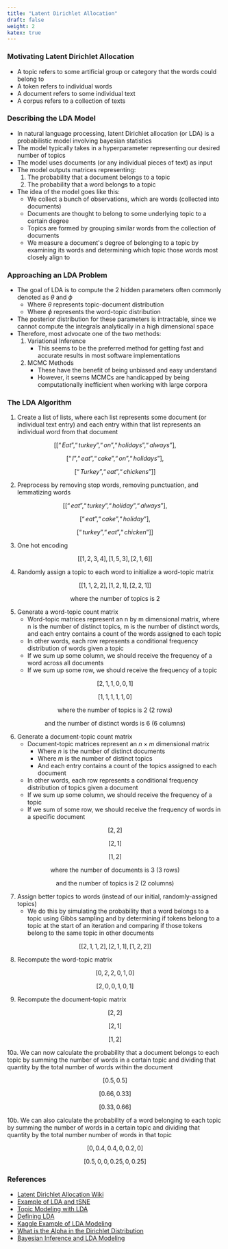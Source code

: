 ```yaml
---
title: "Latent Dirichlet Allocation"
draft: false
weight: 2
katex: true
---
```


### Motivating Latent Dirichlet Allocation
- A topic refers to some artificial group or category that the words could belong to
- A token refers to individual words
- A document refers to some individual text
- A corpus refers to a collection of texts

### Describing the LDA Model
- In natural language processing, latent Dirichlet allocation (or LDA) is a probabilistic model involving bayesian statistics
- The model typically takes in a hyperparameter representing our desired number of topics
- The model uses documents (or any individual pieces of text) as input
- The model outputs matrices representing:
	1. The probability that a document belongs to a topic
	2. The probability that a word belongs to a topic
- The idea of the model goes like this:
	- We collect a bunch of observations, which are words (collected into documents)
	- Documents are thought to belong to some underlying topic to a certain degree
	- Topics are formed by grouping similar words from the collection of documents
	- We measure a document's degree of belonging to a topic by examining its words and determining which topic those words most closely align to

### Approaching an LDA Problem
- The goal of LDA is to compute the 2 hidden parameters often commonly denoted as $\theta$ and $\phi$
	- Where $\theta$ represents topic-document distribution
	- Where $\phi$ represents the word-topic distribution
- The posterior distribution for these parameters is intractable, since we cannot compute the integrals analytically in a high dimensional space
- Therefore, most advocate one of the two methods:
	1. Variational Inference
		- This seems to be the preferred method for getting fast and accurate results in most software implementations
	2. MCMC Methods
		- These have the benefit of being unbiased and easy understand
		- However, it seems MCMCs are handicapped by being computationally inefficient when working with large corpora

### The LDA Algorithm
1. Create a list of lists, where each list represents some document (or individual text entry) and each entry within that list represents an individual word from that document

$$
[[“Eat”, “turkey”, “on”, “holidays”, “always”],
$$

$$
[“I”, “eat”, “cake”, “on”, “holidays”],
$$

$$
[“Turkey”, “eat”, “chickens”]]
$$

2. Preprocess by removing stop words, removing punctuation, and lemmatizing words

$$
[[“eat”, “turkey”, “holiday”, “always”],
$$

$$
[“eat”, “cake”, “holiday”],
$$

$$
[“turkey”, “eat”, “chicken”]]
$$

3. One hot encoding

$$
[[1,2,3,4], [1,5,3], [2,1,6]]
$$

4. Randomly assign a topic to each word to initialize a word-topic matrix

$$
[[1,1,2,2], [1,2,1], [2,2,1]]
$$

$$
\text{where the number of topics is 2}
$$

5. Generate a word-topic count matrix
	- Word-topic matrices represent an n by m dimensional matrix, where n is the number of distinct topics, m is the number of distinct words, and each entry contains a count of the words assigned to each topic
	- In other words, each row represents a conditional frequency distribution of words given a topic
	- If we sum up some column, we should receive the frequency of a word across all documents
	- If we sum up some row, we should receive the frequency of a topic

$$
[2,1,1,0,0,1]
$$

$$
[1,1,1,1,1,0]
$$

$$
\text{where the number of topics is 2 (2 rows)}
$$

$$
\text{and the number of distinct words is 6 (6 columns)}
$$

6. Generate a document-topic count matrix
	- Document-topic matrices represent an $n \times m$ dimensional matrix
		- Where $n$ is the number of distinct documents
		- Where $m$ is the number of distinct topics
		- And each entry contains a count of the topics assigned to each document
	- In other words, each row represents a conditional frequency distribution of topics given a document
	- If we sum up some column, we should receive the frequency of a topic
	- If we sum of some row, we should receive the frequency of words in a specific document

$$
[2,2]
$$

$$
[2,1]
$$

$$
[1,2]
$$

$$
\text{where the number of documents is 3 (3 rows)}
$$

$$
\text{and the number of topics is 2 (2 columns)}
$$

7. Assign better topics to words (instead of our initial, randomly-assigned topics)
	- We do this by simulating the probability that a word belongs to a topic using Gibbs sampling and by determining if tokens belong to a topic at the start of an iteration and comparing if those tokens belong to the same topic in other documents

$$
[[2,1,1,2], [2,1,1], [1,2,2]]
$$

8. Recompute the word-topic matrix

$$
[0,2,2,0,1,0]
$$

$$
[2,0,0,1,0,1]
$$

9. Recompute the document-topic matrix

$$
[2,2]
$$

$$
[2,1]
$$

$$
[1,2]
$$

10a. We can now calculate the probability that a document belongs to each topic by summing the number of words in a certain topic and dividing that quantity by the total number of words within the document

$$
[0.5,0.5]
$$

$$
[0.66,0.33]
$$

$$
[0.33,0.66]
$$

10b. We can also calculate the probability of a word belonging to each topic by summing the number of words in a certain topic and dividing that quantity by the total number number of words in that topic

$$
[0,0.4,0.4,0,0.2,0]
$$

$$
[0.5,0,0,0.25,0,0.25]
$$

### References
- [Latent Dirichlet Allocation Wiki](https://en.wikipedia.org/wiki/Latent_Dirichlet_allocation)
- [Example of LDA and tSNE](https://shuaiw.github.io/2016/12/22/topic-modeling-and-tsne-visualzation.html)
- [Topic Modeling with LDA](https://www.analyticsvidhya.com/blog/2016/08/beginners-guide-to-topic-modeling-in-python/)
- [Defining LDA](http://brooksandrew.github.io/simpleblog/articles/latent-dirichlet-allocation-under-the-hood/)
- [Kaggle Example of LDA Modeling](https://www.kaggle.com/ktattan/lda-and-document-similarity)
- [What is the Alpha in the Dirichlet Distribution](https://stats.stackexchange.com/questions/244917/what-exactly-is-the-alpha-in-the-dirichlet-distribution)
- [Bayesian Inference and LDA Modeling](https://towardsdatascience.com/bayesian-inference-problem-mcmc-and-variational-inference-25a8aa9bce29)
